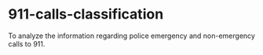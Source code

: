 # 911-calls-classification
To analyze the information regarding police emergency and non-emergency calls to 911.
